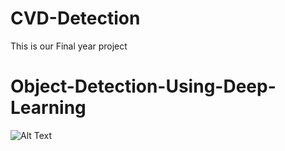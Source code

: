 # CVD-Detection
This is our Final year project 
# Object-Detection-Using-Deep-Learning
![Alt Text](https://miro.medium.com/v2/resize:fit:828/format:webp/1*Hz6t-tokG1niaUfmcysusw.jpeg)
